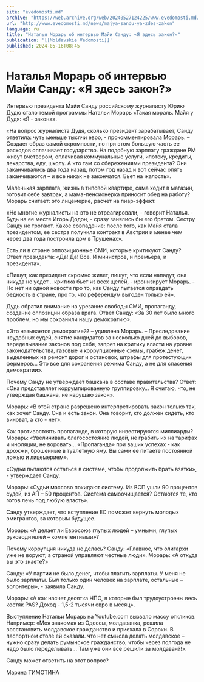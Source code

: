 ```yaml
---
site: "evedomosti.md"
archive: "https://web.archive.org/web/20240527124225/www.evedomosti.md/news/majya-sandu-ya-zdes-zakon"
url: "http://www.evedomosti.md/news/majya-sandu-ya-zdes-zakon"
language: ru
title: "Наталья Морарь об интервью Майи Санду: «Я здесь закон?»"
publication: '[[Moldavskie Vedomosti]]'
published: 2024-05-16T08:45
---
```


# Наталья Морарь об интервью Майи Санду: «Я здесь закон?»

Интервью президента Майи Санду российскому журналисту Юрию Дудю стало темой программы Натальи Морарь «Такая мораль. Майя у Дудя: «Я - закон»».

«На вопрос журналиста Дудя, сколько президент зарабатывает, Санду ответила: чуть меньше тысячи евро, - прокомментировала Морарь. – Создает образ самой скромности, но при этом большую часть ее расходов оплачивает государство. На подобную зарплату граждане РМ живут вчетвером, оплачивая коммунальные услуги, ипотеку, кредиты, лекарства, еду, школу. А что там со сбережениями президента? Они заканчивались два года назад, потом год назад и вот сейчас опять заканчиваются – и все никак не закончатся. Бьет на жалость».

Маленькая зарплата, жизнь в типовой квартире, сама ходит в магазин, готовит себе завтрак, а мама-пенсионерка приносит обед на работу? Морарь считает: это лицемерие, расчет на пиар-эффект.

«Но многие журналисты на это не отреагировали, - говорит Наталья. - Будь на ее месте Игорь Додон, - сразу занялись бы его братом. Сестру Санду не трогают. Какое совпадение: после того, как Майя стала президентом, ее сестра получила контракт в Австрии и менее чем через два года построила дом в Трушенах».

Есть ли в стране оппозиционные СМИ, которые критикуют Санду? Ответ президента: «Да! Да! Все. И министров, и премьера, и президента».

«Пишут, как президент скромно живет, пишут, что если нападут, она никуда не уедет… критика бьет из всех щелей, - иронизирует Морарь. - Но нет ни одной новости про то, как Санду пытается оправдать бедность в стране, про то, что референдум выгоден только ей».

Дудь обратил внимание на урезание свободы СМИ, пропаганду, создание оппозиции образа врага. Ответ Санду: «За 30 лет было много проблем, но мы сохранили нашу демократию».

«Это называется демократией? – удивлена Морарь. – Преследование неудобных судей, снятие кандидатов за несколько дней до выборов, переделывание законов под себя, запрет на критику власти на уровне законодательства, газовые и коррупционные схемы, грабеж денег, выделенных на ремонт дорог и остановок, штрафы для протестующих фермеров… Это все для сохранения режима Санду, а не для спасения демократии».

Почему Санду не утверждает башкана в составе правительства? Ответ: «Она представляет коррумпированную группировку… Я считаю, что, не утверждая башкана, не нарушаю закон».

Морарь: «В этой стране разрешено интерпретировать закон только так, как хочет Санду. Она и есть закон. Она говорит, кто должен сидеть, кто виноват, а кто - нет».

Как противостоять пропаганде, в которую инвестируются миллиарды? Морарь: «Увеличивать благосостояние людей, не грабить их на тарифах и инфляции, не воровать… «Пропаганда» при ваших успехах - как дрожжи, брошенные в туалетную яму. Вы сами ее питаете постоянной ложью и лицемерием».

«Судьи пытаются остаться в системе, чтобы продолжить брать взятки», - утверждает Санду.

Морарь: «Судьи массово покидают систему. Из ВСП ушли 90 процентов судей, из АП – 50 процентов. Система самоочищается? Остаются те, кто готов лечь под любую власть».

Санду утверждает, что вступление ЕС поможет вернуть молодых эмигрантов, за которым будущее.

Морарь: «А делает ли Евросоюз глупых людей – умными, глупых руководителей – компетентными»?

Почему коррупция никуда не делась? Санду: «Главное, что олигархи уже не воруют, а страной управляют честные люди». Морарь: «А откуда вы это знаете?»

Санду: «У партии не было денег, чтобы платить зарплаты. У меня не было зарплаты. Был только один человек на зарплате, остальные – волонтеры», - заявила Санду.

Морарь: «А как насчет десятка НПО, в которые был трудоустроены весь костяк PAS? Доход - 1,5-2 тысячи евро в месяц».

Выступление Натальи Морарь на Youtube.com вызвало массу откликов. Например: «Моя знакомая из Одессы, молдаванка, решила восстановить молдавское гражданство и приехала в Сороки. В паспортном столе ей сказали. что нет смысла делать молдавское – нужно сразу делать румынское гражданство, чтобы через полгода не надо было переделывать… Там уже они все решили за молдаван?!».

Санду может ответить на этот вопрос?

Марина ТИМОТИНА